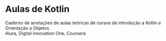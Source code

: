 # Aulas de Kotlin
Caderno de anotações de aulas teóricas de cursos de introdução a Kotlin e Orientação a Objetos. 
<br/> Alura, Digital Innovation One, Coursera
